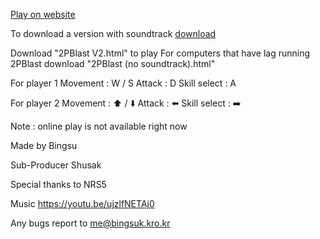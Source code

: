 [Play on website](play.2pblast.kro.kr)


To download a version with soundtrack [download](https://drive.google.com/drive/folders/1rhEKDN7i8aLwyEejg6tvnflETOqRG8ES?usp=drive_link)

Download "2PBlast V2.html" to play
For computers that have lag running 2PBlast download "2PBlast (no soundtrack).html"


For player 1
Movement : W / S
Attack : D
Skill select : A

For player 2
Movement : ⬆️ / ⬇️
Attack : ⬅️
Skill select : ➡️

Note : online play is not available right now


Made by Bingsu

Sub-Producer  Shusak

Special thanks to NRS5

Music https://youtu.be/ujzlfNETAj0

Any bugs report to me@bingsuk.kro.kr
